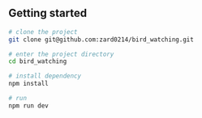 
## Getting started

```bash
# clone the project
git clone git@github.com:zard0214/bird_watching.git

# enter the project directory
cd bird_watching

# install dependency
npm install

# run
npm run dev
```
